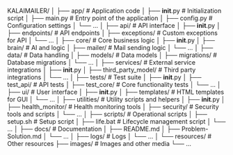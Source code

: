 KALAIMAILER/
│
├── app/                    # Application code
│   ├── __init__.py         # Initialization script
│   ├── main.py             # Entry point of the application
│   ├── config.py           # Configuration settings
│   └── ...
│
├── api/                    # API interface
│   ├── __init__.py
│   ├── endpoints/          # API endpoints
│   ├── exceptions/         # Custom exceptions for API
│   └── ...
│
├── core/                   # Core business logic
│   ├── __init__.py
│   ├── brain/              # AI and logic
│   ├── mailer/             # Mail sending logic
│   └── ...
│
├── data/                   # Data handling
│   ├── models/             # Data models
│   ├── migrations/         # Database migrations
│   └── ...
│
├── services/               # External service integrations
│   ├── __init__.py
│   ├── third_party_model/  # Third party integrations
│   └── ...
│
├── tests/                  # Test suite
│   ├── __init__.py
│   ├── test_api/           # API tests
│   ├── test_core/          # Core functionality tests
│   └── ...
│
├── ui/                     # User interface
│   ├── __init__.py
│   ├── templates/          # HTML templates for GUI
│   └── ...
│
├── utilities/              # Utility scripts and helpers
│   ├── __init__.py
│   ├── health_monitor/     # Health monitoring tools
│   ├── security/           # Security tools and scripts
│   └── ...
│
├── scripts/                # Operational scripts
│   ├── setup.sh            # Setup script
│   ├── life.bat            # Lifecycle management script
│   └── ...
│
├── docs/                   # Documentation
│   ├── README.md
│   ├── Problem-Solution.md
│   └── ...
│
├── logs/                   # Logs
│   └── ...
│
└── resources/              # Other resources
    ├── images/             # Images and other media
    └── ...
